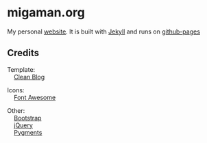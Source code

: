# migaman.org
My personal [website](http://migaman.org). It is built with [Jekyll](http://jekyllrb.com/) and runs on [github-pages](https://pages.github.com/)


## Credits

Template:  
&nbsp;&nbsp;&nbsp;&nbsp;[Clean Blog](https://blackrockdigital.github.io/startbootstrap-clean-blog-jekyll/)
		
Icons:  
&nbsp;&nbsp;&nbsp;&nbsp;[Font Awesome](fortawesome.github.com/Font-Awesome)

Other:  
&nbsp;&nbsp;&nbsp;&nbsp;[Bootstrap](getbootstrap.com)  
&nbsp;&nbsp;&nbsp;&nbsp;[jQuery](jquery.com)  
&nbsp;&nbsp;&nbsp;&nbsp;[Pygments](pygments.org)